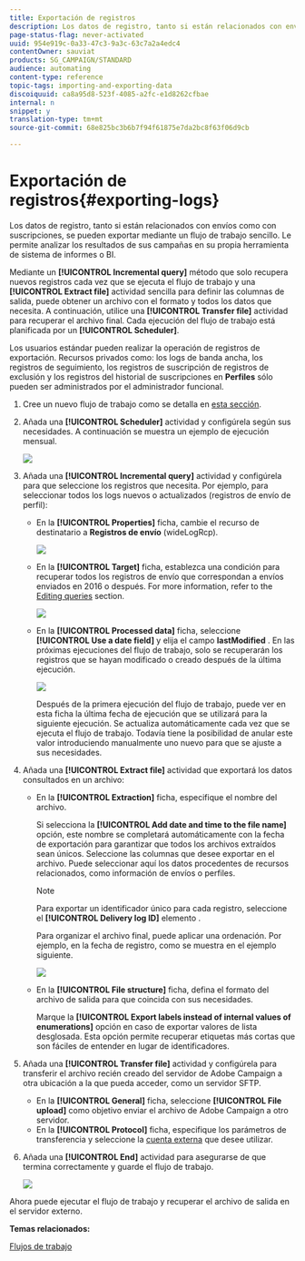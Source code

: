 ```yaml
---
title: Exportación de registros
description: Los datos de registro, tanto si están relacionados con envíos como con suscripciones, se pueden exportar mediante un flujo de trabajo sencillo.
page-status-flag: never-activated
uuid: 954e919c-0a33-47c3-9a3c-63c7a2a4edc4
contentOwner: sauviat
products: SG_CAMPAIGN/STANDARD
audience: automating
content-type: reference
topic-tags: importing-and-exporting-data
discoiquuid: ca8a95d8-523f-4085-a2fc-e1d8262cfbae
internal: n
snippet: y
translation-type: tm+mt
source-git-commit: 68e825bc3b6b7f94f61875e7da2bc8f63f06d9cb

---
```



# Exportación de registros{#exporting-logs}

Los datos de registro, tanto si están relacionados con envíos como con suscripciones, se pueden exportar mediante un flujo de trabajo sencillo. Le permite analizar los resultados de sus campañas en su propia herramienta de sistema de informes o BI.

Mediante un **[!UICONTROL Incremental query]** método que solo recupera nuevos registros cada vez que se ejecuta el flujo de trabajo y una **[!UICONTROL Extract file]** actividad sencilla para definir las columnas de salida, puede obtener un archivo con el formato y todos los datos que necesita. A continuación, utilice una **[!UICONTROL Transfer file]** actividad para recuperar el archivo final. Cada ejecución del flujo de trabajo está planificada por un **[!UICONTROL Scheduler]**.

Los usuarios estándar pueden realizar la operación de registros de exportación. Recursos privados como: los logs de banda ancha, los registros de seguimiento, los registros de suscripción de registros de exclusión y los registros del historial de suscripciones en **Perfiles** sólo pueden ser administrados por el administrador funcional.

1. Cree un nuevo flujo de trabajo como se detalla en [esta sección](../../automating/using/building-a-workflow.md#creating-a-workflow).
1. Añada una **[!UICONTROL Scheduler]** actividad y configúrela según sus necesidades. A continuación se muestra un ejemplo de ejecución mensual.

   ![](assets/export_logs_scheduler.png)

1. Añada una **[!UICONTROL Incremental query]** actividad y configúrela para que seleccione los registros que necesita. Por ejemplo, para seleccionar todos los logs nuevos o actualizados (registros de envío de perfil):

   * En la **[!UICONTROL Properties]** ficha, cambie el recurso de destinatario a **Registros de envío** (wideLogRcp).

      ![](assets/export_logs_query_properties.png)

   * En la **[!UICONTROL Target]** ficha, establezca una condición para recuperar todos los registros de envío que correspondan a envíos enviados en 2016 o después. For more information, refer to the [Editing queries](../../automating/using/editing-queries.md#creating-queries) section.

      ![](assets/export_logs_query_target.png)

   * En la **[!UICONTROL Processed data]** ficha, seleccione **[!UICONTROL Use a date field]** y elija el campo **lastModified** . En las próximas ejecuciones del flujo de trabajo, solo se recuperarán los registros que se hayan modificado o creado después de la última ejecución.

      ![](assets/export_logs_query_processeddata.png)

      Después de la primera ejecución del flujo de trabajo, puede ver en esta ficha la última fecha de ejecución que se utilizará para la siguiente ejecución. Se actualiza automáticamente cada vez que se ejecuta el flujo de trabajo. Todavía tiene la posibilidad de anular este valor introduciendo manualmente uno nuevo para que se ajuste a sus necesidades.

1. Añada una **[!UICONTROL Extract file]** actividad que exportará los datos consultados en un archivo:

   * En la **[!UICONTROL Extraction]** ficha, especifique el nombre del archivo.

      Si selecciona la **[!UICONTROL Add date and time to the file name]** opción, este nombre se completará automáticamente con la fecha de exportación para garantizar que todos los archivos extraídos sean únicos. Seleccione las columnas que desee exportar en el archivo. Puede seleccionar aquí los datos procedentes de recursos relacionados, como información de envíos o perfiles.

      >[!NOTE]
      >
      >Para exportar un identificador único para cada registro, seleccione el **[!UICONTROL Delivery log ID]** elemento .

      Para organizar el archivo final, puede aplicar una ordenación. Por ejemplo, en la fecha de registro, como se muestra en el ejemplo siguiente.

      ![](assets/export_logs_extractfile_extraction.png)

   * En la **[!UICONTROL File structure]** ficha, defina el formato del archivo de salida para que coincida con sus necesidades.

      Marque la **[!UICONTROL Export labels instead of internal values of enumerations]** opción en caso de exportar valores de lista desglosada. Esta opción permite recuperar etiquetas más cortas que son fáciles de entender en lugar de identificadores.

1. Añada una **[!UICONTROL Transfer file]** actividad y configúrela para transferir el archivo recién creado del servidor de Adobe Campaign a otra ubicación a la que pueda acceder, como un servidor SFTP.

   * En la **[!UICONTROL General]** ficha, seleccione **[!UICONTROL File upload]** como objetivo enviar el archivo de Adobe Campaign a otro servidor.
   * En la **[!UICONTROL Protocol]** ficha, especifique los parámetros de transferencia y seleccione la [cuenta externa](../../administration/using/external-accounts.md#creating-an-external-account) que desee utilizar.

1. Añada una **[!UICONTROL End]** actividad para asegurarse de que termina correctamente y guarde el flujo de trabajo.

   ![](assets/export_logs_example_workflow.png)

Ahora puede ejecutar el flujo de trabajo y recuperar el archivo de salida en el servidor externo.

**Temas relacionados:**

[Flujos de trabajo](../../automating/using/get-started-workflows.md)
